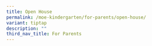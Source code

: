 ```yaml
---
title: Open House
permalink: /moe-kindergarten/for-parents/open-house/
variant: tiptap
description: ""
third_nav_title: For Parents
---
```

